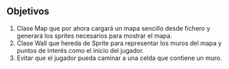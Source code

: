 ## Objetivos

1. Clase Map que por ahora cargará un mapa sencillo desde fichero y generará los sprites necesarios para mostrar el mapa.
2. Clase Wall que hereda de Sprite para representar los muros del mapa y puntos de interés como el inicio del jugador.
3. Evitar que el jugador pueda caminar a una celda que contiene un muro.

